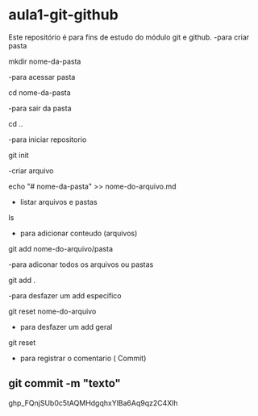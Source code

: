 # aula1-git-github
Este repositório é para fins de estudo do módulo git e github.
-para criar pasta 

mkdir nome-da-pasta

-para acessar pasta

cd nome-da-pasta

-para sair da pasta 

cd ..

-para iniciar repositorio 

git init
	
-criar arquivo 

echo "# nome-da-pasta" >> nome-do-arquivo.md

- listar arquivos e pastas

ls

- para adicionar conteudo (arquivos) 

git add nome-do-arquivo/pasta

-para adiconar todos os arquivos ou pastas

git add .

-para desfazer um add especifico

git reset nome-do-arquivo

- para desfazer um add geral 

git reset

- para registrar o comentario ( Commit)

git commit -m "texto"
---------------------------

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

